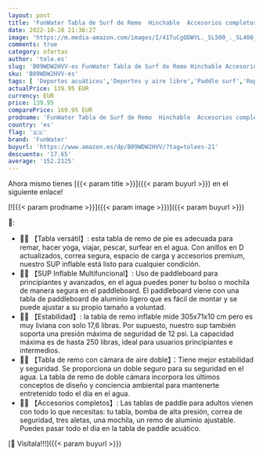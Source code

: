 ```yaml
---
layout: post
title: 'FunWater Tabla de Surf de Remo  Hinchable  Accesorios completos  Ajustable  Bomba  Mochila de Viaje ISUP para teléfono  Bolsa Impermeable  Aletas  Asiento de Kayak  Tabla de Surf de Remo'
date: 2022-10-28 21:38:27
image: 'https://m.media-amazon.com/images/I/41TuCgODWYL._SL500_._SL400_.jpg'
comments: true
category: ofertas
author: 'tole.es'
slug: 'B09WDW2HVV-es FunWater Tabla de Surf de Remo Hinchable Accesorios...'
sku: 'B09WDW2HVV-es'
tags: [ 'Deportes acuáticos','Deportes y aire libre','Paddle surf','Ropa y equipo para deportes','Tablas hinchables de paddle surf','funwater','mochila','🇪🇸', ]
actualPrice: 139.95 EUR
currency: EUR
price: 139.95
comparePrice: 169.95 EUR
prodname: 'FunWater Tabla de Surf de Remo  Hinchable  Accesorios completos  Ajustable  Bomba  Mochila de Viaje ISUP para teléfono  Bolsa Impermeable  Aletas  Asiento de Kayak  Tabla de Surf de Remo'
country: 'es'
flag: '🇪🇸'
brand: 'FunWater'
buyurl: 'https://www.amazon.es/dp/B09WDW2HVV/?tag=tolees-21'
descuento: '17.65'
average: '152.2125'
---
```


Ahora mismo tienes [{{< param title >}}]({{< param buyurl >}}) en el siguiente enlace!

[![{{< param prodname >}}]({{< param image >}})]({{< param buyurl >}})

🔎:

- 🏄‍♂️ 【Tabla versátil】: esta tabla de remo de pie es adecuada para remar, hacer yoga, viajar, pescar, surfear en el agua. Con anillos en D actualizados, correa segura, espacio de carga y accesorios premium, nuestro SUP inflable está listo para cualquier condición.
- 🏄‍♂️ 【SUP Inflable Multifuncional】: Uso de paddleboard para principiantes y avanzados, en el agua puedes poner tu bolso o mochila de manera segura en el paddleboard. El paddleboard viene con una tabla de paddleboard de aluminio ligero que es fácil de montar y se puede ajustar a su propio tamaño a voluntad.
- 🏄‍♂️ 【Estabilidad】: la tabla de remo inflable mide 305x71x10 cm pero es muy liviana con solo 17,6 libras. Por supuesto, nuestro sup también soporta una presión máxima de seguridad de 12 psi. La capacidad máxima es de hasta 250 libras, ideal para usuarios principiantes e intermedios.
- 🏄‍♂️ 【Tabla de remo con cámara de aire doble】：Tiene mejor estabilidad y seguridad. Se proporciona un doble seguro para su seguridad en el agua. La tabla de remo de doble cámara incorpora los últimos conceptos de diseño y conciencia ambiental para mantenerte entretenido todo el día en el agua.
- 🏄‍♂️ 【Accesorios completos】: Las tablas de paddle para adultos vienen con todo lo que necesitas: tu tabla, bomba de alta presión, correa de seguridad, tres aletas, una mochila, un remo de aluminio ajustable. Puedes pasar todo el día en la tabla de paddle acuático.

[🛒 Visítala!!!]({{< param buyurl >}})
